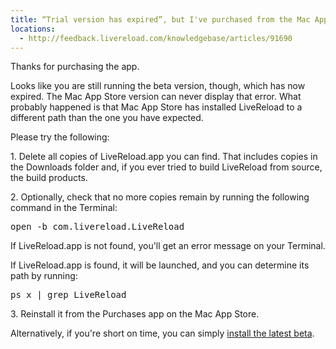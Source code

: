 ```yaml
---
title: “Trial version has expired”, but I've purchased from the Mac App Store
locations:
  - http://feedback.livereload.com/knowledgebase/articles/91690
---
```


Thanks for purchasing the app.

Looks like you are still running the beta version, though, which has now expired. The Mac App Store version can never display that error. What probably happened is that Mac App Store has installed LiveReload to a different path than the one you have expected.

Please try the following:

1\. Delete all copies of LiveReload.app you can find. That includes copies in the Downloads folder and, if you ever tried to build LiveReload from source, the build products.

2\. Optionally, check that no more copies remain by running the following command in the Terminal:

<pre>open -b com.livereload.LiveReload</pre>

If LiveReload.app is not found, you'll get an error message on your Terminal.

If LiveReload.app is found, it will be launched, and you can determine its path by running:

<pre>ps x | grep LiveReload</pre>

3\. Reinstall it from the Purchases app on the Mac App Store.

Alternatively, if you're short on time, you can simply [install the latest beta](http://go.livereload.com/mac).